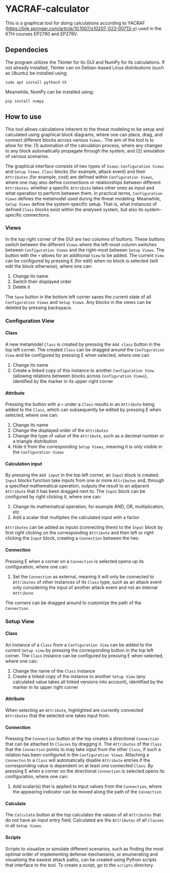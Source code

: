 # YACRAF-calculator

This is a graphical tool for doing calculations according to YACRAF (https://link.springer.com/article/10.1007/s10207-023-00713-y) used in the KTH courses EP2790 and EP279V.

## Dependecies

The program utilizes the Tkinter for its GUI and NumPy for its calculations. If not already installed, Tkinter can on Debian-based Linux distributions (such as Ubuntu) be installed using:

```
sudo apt install python3-tk
```

Meanwhile, NumPy can be installed using:

```
pip install numpy
```

## How to use

This tool allows calculations inherent to the threat modeling to be setup and calculated using graphical block diagrams, where one can place, drag, and connect different blocks across various `Views`.. The aim of the tool is to allow for the: (1) automation of the calculation process, where any changes to any block automatically propagate through the system, and (2) simulation of various scenarios.

The graphical interface consists of two types of `Views`: `Configuration Views` and `Setup Views`. `Class` blocks (for example, attack event) and their `Attributes` (for example, cost) are defined within `Configuration Views`, where one may also define connections or relationships between different `Attributes`: whether a specific `Attribute` takes other ones as input and what operation to perform between them. In practical terms, `Configuration Views` defines the metamodel used during the threat modeling. Meanwhile, `Setup Views` define the system-specific setup. That is, what instances of defined `Class` blocks exist within the analysed system, but also its system-specific connections.

### Views

In the top right corner of the GUI are two columns of buttons. These buttons switch between the different `Views` where the left-most column switches between `Configuration Views` and the right-most between `Setup Views`. The button with the `+` allows for an additional `View` to be added. The current `View` can be configured by pressing E (for edit) when no block is selected (will edit the block otherwise), where one can:

1. Change its name
2. Switch their displayed order
3. Delete it

The `Save` button in the bottom left corner saves the current state of all `Configuration Views` and `Setup Views`. Any blocks in the views can be deleted by pressing backspace.

### Configuration View

#### Class

A new metamodel `Class` is created by pressing the `Add class` button in the top left corner. The created `Class` can be dragged around the `Configuration View` and be configured by pressing E when selected, where one can

1. Change its name
2. Create a linked copy of this instance to another `Configuration View` (allowing relations between blocks across `Configuration Views`), identified by the marker in its upper right corner

#### Attribute

Pressing the button with a `+` under a `Class` results in an `Attribute` being added to the `Class`, which can subsequently be edited by pressing E when selected, where one can:

1. Change its name
2. Change the displayed order of the `Attributes`
3. Change the type of value of the `Attribute`, such as a decimal number or a triangle distribution
4. Hide it from the corresponding `Setup Views`, meaning it is only visible in the `Configuration Views`

#### Calculation input

By pressing the `Add input` in the top left corner, an `Input` block is created. `Input` blocks function take inputs from one or more `Attributes` and, through a specified mathematical operation, outputs the result to an adjacent `Attribute` that it has been dragged next to. The `Input` block can be configured by right clicking it, where one can:

1. Change its mathematical operation, for example AND, OR, multiplication, etc
2. Add a scalar that multiplies the calculated input with a factor

`Attributes` can be added as inputs (connecting them) to the `Input` block by first right clicking on the corresponding `Attribute` and then left or right clicking the `Input` block, creating a `Connection` between the two.

#### Connection

Pressing E when a corner on a `Connection` is selected opens up its configuration, where one can:

1. Set the `Connection` as external, meaning it will only be connected to `Attributes` of other instances of its `Class` type, such as an attack event only considering the input of another attack event and not an internal `Attribute`

The corners can be dragged around to customize the path of the `Connection`.

### Setup View

#### Class

An instance of a `Class` from a `Configuration View` can be added to the current `Setup view` by pressing the corresponding button in the top left corner. The `Class` instance can be configured by pressing E when selected, where one can:

1. Change the name of the `Class` instance
2. Create a linked copy of the instance to another `Setup View` (any calculated value takes all linked versions into account), identified by the marker in its upper right corner

#### Attribute

When selecting an `Attribute`, highlighted are currently connected `Attributes` that the selected one takes input from.

#### Connection

Pressing the `Connection` button at the top creates a directional `Connection` that can be attached to `Classes` by dragging it. The `Attributes` of the `Class` that the `Connection` points to may take input from the other `Class`, if such a relation has been configured in the `Configuration Views`. Attaching a `Connecton` to a `Class` will automatically disable `Attribute` entries if the corresponding value is dependent on at least one connected `Class`. By pressing E when a corner on the directional `Connection` is selected opens its configuration, where one can:

1. Add scalar(s) that is applied to input values from the `Connection`, where the appearing indicator can be moved along the path of the `Connection`

#### Calculate

The `Calculate` button at the top calculates the values of all `Attributes` that do not have an input entry field. Calculated are the `Attributes` of all `Classes` in all `Setup Views`.

#### Scripts

Scripts to visualize or simulate different scenarios, such as finding the most optimal order of implementing defense mechanisms, or enumerating and visualising the easiest attack paths, can be created using Python scripts that interface to the tool. To create a script, go to the `scripts` directory.
